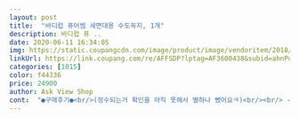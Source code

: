 ```yaml
---
layout: post 
title:  "바디럽 퓨어썸 세면대용 수도꼭지, 1개" 
description: 바디럽 퓨 ..
date: 2020-06-11 16:34:05 
img: https://static.coupangcdn.com/image/product/image/vendoritem/2018/01/04/3420709334/5e40f8a5-5459-48dc-aa94-fc4fac5c9cee.jpg 
linkUrl: https://link.coupang.com/re/AFFSDP?lptag=AF3600438&subid=ahnPublicAsk&pageKey=49871496&itemId=175958332&vendorItemId=3420709334&traceid=V0-113-a313c85f86e2d21b 
categories: [1015] 
color: f44336 
price: 24900 
author: Ask View Shop 
cont:  "●구매후기●<br/>(정수되는거 확인을 아직 못해서 별하나 뺐어요ㅋ)<br/><br/> -<br/> -<br/><br/> -<br/> -<br/> -<br/><br/> -<br/>1.<br/> 일단 세면대의 말단부위에 끼워진 나사모양의 기존 헤드를 빙글빙글 돌려서 분리합니다.<br/><br/>2.<br/> 네 가지 타입의 어답터를 먼저 확인 합니다.<br/><br/>2019년 1월<br/>2020.<br/>3.<br/>8<br/>24층에 살다보니.<br/>.<br/> 수압이 굉장히 좋은 편 아니에요ㅜ<br/>3.<br/>  바디럽 퓨어썸 세면대용 샤워헤드에 어답터를 연결합니다.<br/><br/>4.<br/> 어답터까지 연결된 바디럽 퓨어썸 세면대용 샤워헤드를 세면대에 연결해줍니다.<br/><br/>7월19일 추가해서 올립니다.<br/><br/>A,B,C D 이렇게 타입별로 적혀 있어요.<br/><br/>ABC 타입은 고무링이 있고.<br/> D 타입은 고무링이 없어요.<br/><br/>A→ B→C→ D 순 으로 끼워보시면 됩니다.<br/><br/>Tip<br/>■ 가격 ■<br/>■ 구매동기 ■<br/>■ 배송관련 ■<br/>■ 설치 후 사용 ■<br/>■ 설치방법 ■<br/>■ 제품명 ■<br/>가격 완전 만족♡<br/>건강 조금이라도 더 신경쓰시는 분들이 이런 제품 구매하는건데 이런거 파시면 안되죠 진짜... <br/><br/>검은 이물질이ㅜㅠ<br/>계속 끼웠다 뺐다 반복ㅋ 자꾸 물이 새어나와서ㅠ<br/>고무링을 넣지 않고 물이 새지 않으면 생략하셔도 좋아요.<br/><br/>고인 물 빼려고 필터교체할 때 여는 뚜껑도 열어봤는데.<br/>.<br/><br/>고인물이 눈에 보이니 살짝 걱정했다가.<br/>.<br/><br/>구매하고 바로 다음 날 수령♡<br/>그 물로 양치하고 있었다니.<br/>.<br/><br/>그냥 그거 달기 전 물보다 진한 노란색으로 나오는 건 대체 왜죠? 너무 기가 막혀요<br/>그래도 설치방법과 팁에 관한 자세한 설명이 있음 더 좋을 것 같아요.<br/><br/>그래서 최최최종 별점 2개 드립니다... <br/><br/>그리고 이유는 모르겠는데 주방은 일주일만 써도 색이 확 변하는데 세면대거는 한달을 써도 약간만 변해요.<br/><br/>글자 옆에 v 표시된 게 퓨어 썸으로 교체한 후 물이거든요.<br/><br/>기본 설정 된 가격이 쿠팡이 더 비싼 것 같은데.<br/>.<br/><br/>기분전환 되었어요^^<br/>기왕 교체할거면 전부 하려고 세트구성으로 하자싶어서.<br/><br/>기존 사용자들 평을 보니 필터교체만으로 꾸준히 위생관리가 된다고<br/>기존 헤드는 너무 지저분해서 바로 으윽.<br/>.<br/> 버림<br/>기존헤드는 투명이 아니라 고인물이 눈에 확인이 되지 않은 것 뿐이지 방식은 똑같다네요<br/>깨질 염려있어요<br/>꼭! 세면대에 연결하기 전 바디럽 퓨어썸 세면대용 샤워헤드에 어답터를 먼저 연결해두고 세면대에 끼우세요.<br/><br/>너무 세게 돌려서 잠그면 아무래도 플라스틱이니.<br/>.<br/><br/>다른 분 처럼 물이 새어나오지 않을 까.<br/>.<br/> 해서 여러번 테스트한 결과!<br/>다시 생각하니 눈에 보이니까 더 위생적으로 관리가 될 것 같아요^^<br/>대략 난감ㅋㅋ<br/>동영상 올릴 수 있다는 알람이 떠서 동영상 올렸어요.<br/> 올린건 퓨어썸 주방용인데 다시 페이지 들어가보니 아직도 잔류염소를 내세워서 광고중이네요ㅠ 주방용에 올린 상품평이 반품을 해서인지 블라인드 처리가 되서 여기에 참고하시라고 올려요.<br/> 주방용,세면대 둘 다 잔류염소 실험해보면 동영상처럼 다 노랗게 변해요.<br/>.<br/> 광고 아직도 수정 안하고 판매하시는거 참 이해안가네요ㅜ<br/>마지막 추가글이 될 것 같네요.<br/> 마지막사진 1장 추가<br/>마지막사진 2개 추가<br/>물을 잠그면 슉 빠지는 줄 알았는데.<br/>.<br/><br/>뭐 영원히 쓸 수 있다고 생각하진 않았지만 2년은 좀 짧은것같아요.<br/><br/>바디럽 사이트 보게 되었어요^^<br/>바디럽 퓨어섬에 관한 평이 너무나 좋더라구요<br/>바디럽 퓨어썸 세면대용 샤워헤드<br/>반영구라고 생각하고 샀는데 2년남짓 쓰고 금이 쩍 갔네요.<br/><br/>보통 A.<br/>B타입이 가장 많이 사용된다고 하니.<br/> 참고하세요.<br/><br/>분리 할 때 기존 헤드 주변에 이물질이 있을 수 있어요.<br/><br/>분리하고 기존헤드를 보니.<br/>.<br/> 우엑!!<br/>분리할 때 동봉된 스패너 사용하시면 쉽게 분리됩니다.<br/><br/>블로그 검색해서 여러가지 팁을 보고 따라했네요^^<br/>블로그, 카페, 인스타 검색하게 되었어요.<br/><br/>사실 몇백건의 구매건에도 상품평 쓴적이 없는데 이건 알려드려야겠다 싶어 이렇게 긴 후기 남기게 되었어요.<br/><br/>사이트에서 이리저리 내용 확인하고.<br/>.<br/><br/>사지마세요!!!!!<br/>사진보시면 구매날짜 보이시죠? 필터가 오래되서 그런것도 아녜요.<br/><br/>생각보다 가격이 착하더라구요<br/>샤워기나 수도꼭지 신경안쓰고 살았는데.<br/>.<br/><br/>샤워기는 쿠팡이 품절이라 다른곳에서 사두고 실험후 뜯으려고 나뒀는데 반품해야겠어요!<br/>설치가 간단하긴 하지만.<br/>.<br/><br/>성능은 아직 하루밖에 안돼서 모르겠구요, 연결부위 물새는것 때문에 말이 많아서 걱정했는데 저도 처음에 그냥 끼웠을때 다른분들처럼 본체 아랫쪽 은색 연결부위가 줄줄 새더라구요.<br/> 필터갈때 여는곳이요.<br/> 자세히보니 미세하게 틈이 있더라구요.<br/> 그래서 은색부분을 열었다 다시 조심히 잘 맞물리도록 닫아주길 여러번... <br/> 그래도 새더라구요^^;; 그때 혹시나하고 완전히 열어서 고무바킹을 뒤집어서 끼웠더니 유레카! 안새네요ㅋㅋ 상품평에 어떤분이 저랑 똑같은 부분이 뿜어져나오는 사진과 쓰레기제품이라고 올리신것 봤는데 전화해서 알려드리고 싶어요ㅋㅋ<br/>세면대에 어답터를 먼저 연결하고 바디럽 퓨어썸 세면대용 샤워헤드를 끼우려고하면 연결이 잘 안 됩니다.<br/><br/>세면대에 연결하기 전에 세면대와연결될 어답터 속에 잘맞는 흰색 고무링을 넣어야 합니다.<br/><br/>시간은 조금 걸렸지만 만족스럽게 설치 완료했습니다.<br/><br/>신기방기합니다.<br/><br/>신랑이 원래 그런거래요ㅋㅋ<br/>싱크대 설치보다 시간이 좀 걸렸어요ㅜㅠ<br/>아이들에게 더 좋은 환경을 줄 수 있어 행복합니다ㅋ<br/>악 오늘 필터 갈려고 뺐는데 저렇게 더러워졌네요^^;;<br/>암튼 세면대용은 무조건 바디럽입니다.<br/> 근데 이것도 부피가 있어서 손씻기 불편하다는 평도 있던데 세면대가 작거나 수전이 좀 내려오는 구조인 분들은 사이즈 꼭 확인하시길!!<br/>앞으로 집에서 샤워기, 세면대, 주방 등 계속 필터 교체하며 쓴다면 비용이 들어가는데 그만큼 효과가 있는지 확인해보고,믿고 쓰고 싶었거든요.<br/> 종이컵에 위치 적어놓고 집에 있는 물나오는 곳 다 받아서 용액 떨어뜨려 봤는데 결과 보고 너무 어이가 없네요!!!!!!<br/>어답터 먼저 연결하고바디럽 퓨어썸 세면대용 샤워헤드를 연결하려고 하니까 제 자리에 들어가지않아서 계속 실패하거나 성공해도 물이 새어나왔어요.<br/><br/>어답터를 자세히 보시면.<br/>.<br/><br/>어제 사망하셨네요.<br/><br/>어찌 설명할 지.<br/>.<br/> ㅎㅎ<br/>업체랑 통화하며 상황 설명하니 뻔뻔하게 잔류염소 제거는 되지 않는 제품이라 하여, 제가 후기사진에 올린 바디럽 주방용 제품 잔류염소 광고글을 캡쳐후 카톡상담으로 보여드렸습니다.<br/> 블로그 ,쇼핑몰들 후기에도 잔류염소 제거되어 안심이라는 글 많다고.<br/>.<br/> 보셨냐고.<br/>.<br/> 그분들도 이런 광고 믿고 구매하신거라고 말씀드렸어요.<br/> 몇번 통화끝에 책임자랑 통화가 되었고 결국 잘못을 거듭 인정하시고 사과하셨습니다.<br/> 광고를 수정하시겠다고 기약없는 형식적인 말만 하셔서,수정하는 시간이 오래걸리면 그 시간동안 다른분들도 잘못 구매를 하실수 있다고.<br/>.<br/> 계속 지켜보겠다 빨리 광고 수정 하시라 했는데  잔류염소라는 글만 지우는게 뭐가 어렵다고 이렇게 오래걸리는지 계속 그대로네요ㅠ정말 양심없는 업체같아요<br/>여기저기 후기도 많이 읽어보고.<br/>.<br/> 그래도 많은 사람들이 구매한다는 건 이유가 있겠지 믿고 바디럽 퓨어 썸으로 선택했어요.<br/><br/>여러가지 비슷한 상품이 많지만.<br/>.<br/><br/>여러가지 설치관련 검색하고 결국 성공♡<br/>여자인 제 힘으로도 분리가 가능했어요.<br/><br/>역시 로켓배송!!!<br/>역시 타 사이트에 비해 젤 착한 가격이었어요^^<br/>예전 헤드보다 수압이 좋아지는 건 없지만 물 줄기는 부드러워요♡<br/>오래된 아파트 이야기가 있어서.<br/>.<br/><br/>왠지 더 위생적인 기분에 믿음이 생기네요ㅋㅋ<br/>우리 집에 맞는 타입을 찾아야 하는데<br/>우연하게 네이버에 추천사이트 뒤적이다가.<br/>.<br/><br/>이 제품 쓰시는 분들도 용액 사셔서 실험해 보시고 재구매 하세요ㅜ믿기지 않아서 3번 실험해봤어요ㅠ<br/>이번 기회에 교체하길 정말 잘한 것 같아요♡<br/>일회용 칫솔이나 물티슈 등으로 깨끗이 닦아줍니다.<br/><br/>작지만 큰 행복♡<br/>잔류염소 실험해 볼 수 있게 용액을 같이 주는 다른 업체 상품들도 있었는데 바디럽에서는 안 주길래 따로 잔류염소확인 용액 (O<br/> -Tolidine) 큰 용량으로 사서 실험해봤어요.<br/><br/>잘 알아보시고 현명한 구매 하시길 바라는 맘으로 추가글 올립니다.<br/><br/>재구매 하려고 오신 분들도 다시 생각해 보세요!!!<br/>저는 녹물,잔류염소 같이 제거되는 상품으로 다시 주문하여 쓰고 있습니다.<br/><br/>저는 대 만족입니다♡<br/>저희집은 A 타입이었어요.<br/><br/>저희집은 괜찮았어요.<br/><br/>저희집은 물이 찔끔 새어나오길래 고무링 넣어주었더니 단 번에 해결!<br/>적당히 물이 새어나오지 않는다면 꽉꽉 돌려서 잠글 필요 없답니다.<br/><br/>전부 구매해봤어요^^<br/>전부 비슷하게 생겨있어서 난감했어요.<br/><br/>정말 손에 닿는 물의 느낌이 보드레 해용<br/>제 것만 불량이라 그런 건지 몰라도 세면대, 주방 둘 다 그래요.<br/><br/>제품속에 설치방법에 관한 메뉴얼이 없었어요ㅜ<br/>집이 24년된 아파트인데요 녹물이 대놓고 나오지는 않는데 물때가 빨갛게 끼더라구요ㅋ<br/>쿠팡 구매평도 꼼꼼하게 읽어보고 선택했어요♡<br/>타 사이트 모두 검색해 봤어요^^<br/>토할 것 같았어요ㅜ<br/>투명이다보니 물을 잠그고 나서도 헤드에 고여있는 물이 확인됩니다.<br/><br/>페북에서 바디럽 광고보고 사고 싶었는데 좀 비싼것 같아서 알아보다 비슷한 원리인데 좀 더 저렴한 샤플러스 제품을 샀어요.<br/> 샤플러스 제품이 코브라주방용이랑 세면대용이랑 욕조수전용이랑 아답터가 있고 없고만 다르고 제품 자체는 똑같은 거에요.<br/> 그래서 세면대에 달아봤는데 제품길이가 있어서 미관상 안좋고 세면대물이 두껍게 얇게 여러가지로 나오는게 사실 필요없잖아요? 그래서 세면대에는 바디럽 제품으로 다시 사서 달았어요.<br/><br/>폭풍 검색 후 결정했어요<br/>필터 가실때 필터만 가시지 마시고 청소도 같이 해주시면 더 깨끗이 쓰실듯<br/>필터값도 있는데... <br/><br/>하네요ㅋㅋㅋ<br/>하니 저도 계속 사용해 보려구요♡<br/>한 번도 이런 걸 교체해야는지 몰랐거든요ㅋㅋ<br/>한 번도 해 본 적 없는 일이다 보니;;<br/>할인 쿠폰이 있어서 적용해 보니.<br/>.<br/><br/>항상 어떤 제품이든 구매전에 가격비교 필수잖아요<br/>헤드에 계속 고인상태로 빠지지 않네요^^<br/>헤드에 고여있네요  깜짝 놀랐어요ㅋ<br/>혹시나 하는 마음에 한 번 써봅니다♡<br/>혹시라도 그래도 새는분들은 흰색 테프론 방수테잎으로 해결될듯해요.<br/> 제가 봤을 땐 고무바킹이 끼워지면서 눌리면서 동일하게 모양변형이 있지 않아서 생기는 문제 같아요.<br/> 어떻게 조심해서 닫더라도 미세하게 틀어지며 한부위에 틈이 생기는걸 발견했거든요 바디럽 홈피에가면 동일한 부위가 새는 상품평이 많던데.<br/>.<br/> 불량품 교환해달라며.<br/>.<br/> 본사에서 어떻게 대응하는지는 모르겠지만 안타깝네요.<br/><br/>화장실에 다녀온 신랑이 우와 대에박♡<br/>" 
---
```

